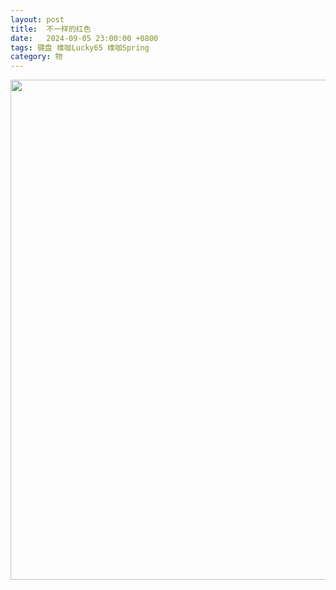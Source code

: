 ```yaml
---
layout: post
title:  不一样的红色
date:   2024-09-05 23:00:00 +0800
tags: 键盘 维咖Lucky65 维咖Spring 
category: 物
---
```


<img alt-text="diy-keyboard" width="800" src="https://cdn.jsdelivr.net/gh/eowl/my-images/2024/09/img_1.jpg" />